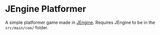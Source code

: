 # JEngine Platformer

A simple platformer game made in [JEngine](https://Github.com/NoahFreelove/JEngine).
Requires JEngine to be in the `src/main/com/` folder.